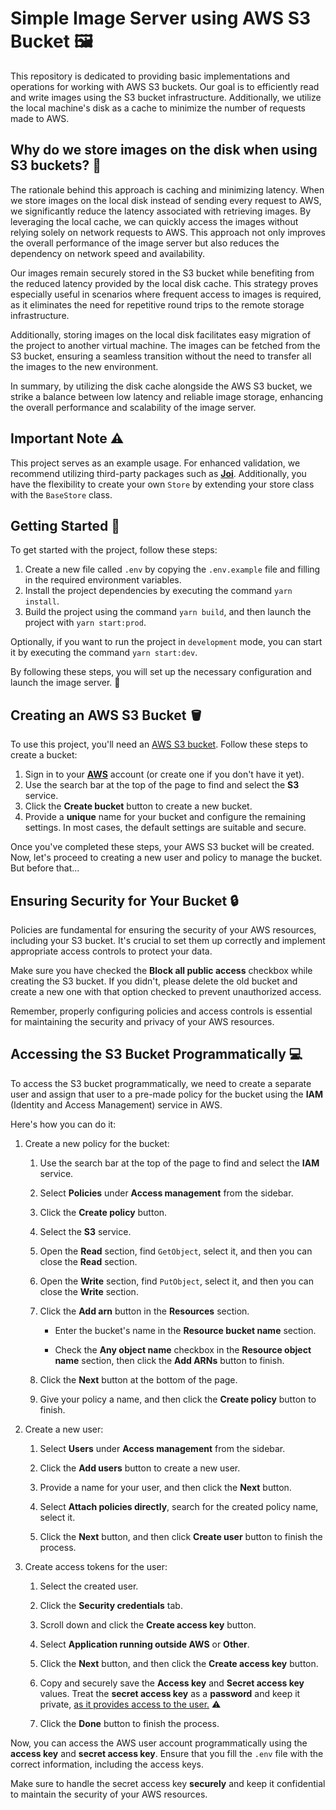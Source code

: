 # Simple Image Server using AWS S3 Bucket 🖼️

This repository is dedicated to providing basic implementations and operations for working with AWS S3 buckets. Our goal is to efficiently read and write images using the S3 bucket infrastructure. Additionally, we utilize the local machine's disk as a cache to minimize the number of requests made to AWS.

## Why do we store images on the disk when using S3 buckets? 🤔

The rationale behind this approach is caching and minimizing latency. When we store images on the local disk instead of sending every request to AWS, we significantly reduce the latency associated with retrieving images. By leveraging the local cache, we can quickly access the images without relying solely on network requests to AWS. This approach not only improves the overall performance of the image server but also reduces the dependency on network speed and availability.

Our images remain securely stored in the S3 bucket while benefiting from the reduced latency provided by the local disk cache. This strategy proves especially useful in scenarios where frequent access to images is required, as it eliminates the need for repetitive round trips to the remote storage infrastructure.

Additionally, storing images on the local disk facilitates easy migration of the project to another virtual machine. The images can be fetched from the S3 bucket, ensuring a seamless transition without the need to transfer all the images to the new environment.

In summary, by utilizing the disk cache alongside the AWS S3 bucket, we strike a balance between low latency and reliable image storage, enhancing the overall performance and scalability of the image server.

## Important Note ⚠️

This project serves as an example usage. For enhanced validation, we recommend utilizing third-party packages such as [**Joi**](https://www.npmjs.com/package/joi). Additionally, you have the flexibility to create your own `Store` by extending your store class with the `BaseStore` class.

## Getting Started 🚀

To get started with the project, follow these steps:

1.  Create a new file called `.env` by copying the `.env.example` file and filling in the required environment variables.
2.  Install the project dependencies by executing the command `yarn install`.
3.  Build the project using the command `yarn build`, and then launch the project with `yarn start:prod`.

Optionally, if you want to run the project in `development` mode, you can start it by executing the command `yarn start:dev`.

By following these steps, you will set up the necessary configuration and launch the image server. 🌟

## Creating an AWS S3 Bucket 🪣

To use this project, you'll need an [AWS S3 bucket](https://aws.amazon.com/s3/). Follow these steps to create a bucket:

1. Sign in to your [**AWS**](https://aws.amazon.com/) account (or create one if you don't have it yet).
2. Use the search bar at the top of the page to find and select the **S3** service.
3. Click the **Create bucket** button to create a new bucket.
4. Provide a **unique** name for your bucket and configure the remaining settings. In most cases, the default settings are suitable and secure.

Once you've completed these steps, your AWS S3 bucket will be created. Now, let's proceed to creating a new user and policy to manage the bucket. But before that...

## Ensuring Security for Your Bucket 🔒

Policies are fundamental for ensuring the security of your AWS resources, including your S3 bucket. It's crucial to set them up correctly and implement appropriate access controls to protect your data.

Make sure you have checked the **Block all public access** checkbox while creating the S3 bucket. If you didn't, please delete the old bucket and create a new one with that option checked to prevent unauthorized access.

Remember, properly configuring policies and access controls is essential for maintaining the security and privacy of your AWS resources.

## Accessing the S3 Bucket Programmatically 💻

To access the S3 bucket programmatically, we need to create a separate user and assign that user to a pre-made policy for the bucket using the **IAM** (Identity and Access Management) service in AWS.

Here's how you can do it:

1. Create a new policy for the bucket:

   1. Use the search bar at the top of the page to find and select the **IAM** service.

   2. Select **Policies** under **Access management** from the sidebar.

   3. Click the **Create policy** button.

   4. Select the **S3** service.

   5. Open the **Read** section, find `GetObject`, select it, and then you can close the **Read** section.

   6. Open the **Write** section, find `PutObject`, select it, and then you can close the **Write** section.

   7. Click the **Add arn** button in the **Resources** section.

      - Enter the bucket's name in the **Resource bucket name** section.

      - Check the **Any object name** checkbox in the **Resource object name** section, then click the **Add ARNs** button to finish.

   8. Click the **Next** button at the bottom of the page.

   9. Give your policy a name, and then click the **Create policy** button to finish.

2. Create a new user:

   1. Select **Users** under **Access management** from the sidebar.

   2. Click the **Add users** button to create a new user.

   3. Provide a name for your user, and then click the **Next** button.

   4. Select **Attach policies directly**, search for the created policy name, select it.

   5. Click the **Next** button, and then click **Create user** button to finish the process.

3. Create access tokens for the user:

   1. Select the created user.

   2. Click the **Security credentials** tab.

   3. Scroll down and click the **Create access key** button.

   4. Select **Application running outside AWS** or **Other**.

   5. Click the **Next** button, and then click the **Create access key** button.

   6. Copy and securely save the **Access key** and **Secret access key** values. Treat the **secret access key** as a **password** and keep it private, <ins>as it provides access to the user.</ins> ⚠️

   7. Click the **Done** button to finish the process.

Now, you can access the AWS user account programmatically using the **access key** and **secret access key**. Ensure that you fill the `.env` file with the correct information, including the access keys.

Make sure to handle the secret access key **securely** and keep it confidential to maintain the security of your AWS resources.
